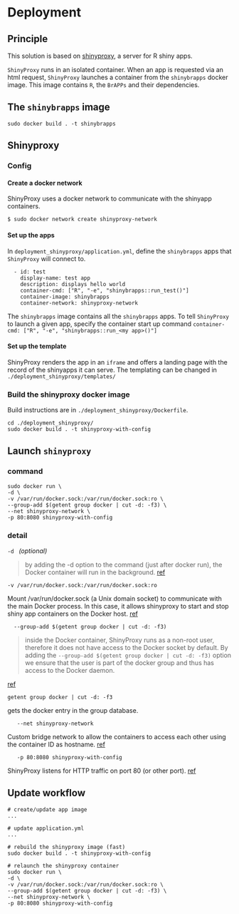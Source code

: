 # Deployment

## Principle

This solution is based on [shinyproxy](shinyproxy.io/), a server for R shiny apps.

`ShinyProxy` runs in an isolated container. When an app is requested via an html request, `ShinyProxy` launches a container from the `shinybrapps` docker image. This image contains `R`, the `BrAPPs` and their dependencies.

## The `shinybrapps` image

```
sudo docker build . -t shinybrapps
```

## Shinyproxy

### Config

#### Create a docker network

ShinyProxy uses a docker network to communicate with the shinyapp containers.

```
$ sudo docker network create shinyproxy-network
```

#### Set up the apps

In `deployment_shinyproxy/application.yml`, define the `shinybrapps` apps that `ShinyProxy` will connect to. 

```
  - id: test
    display-name: test app
    description: displays hello world
    container-cmd: ["R", "-e", "shinybrapps::run_test()"]
    container-image: shinybrapps
    container-network: shinyproxy-network
```

The `shinybrapps` image contains all the `shinybrapps` apps. To tell `ShinyProxy` to launch a given app, specify the container start up command `container-cmd: ["R", "-e", "shinybrapps::run_<my app>()"]`

#### Set up the template

ShinyProxy renders the app in an `iframe` and offers a landing page with the record of the shinyapps it can serve. The templating can be changed in `./deployment_shinyproxy/templates/`

### Build the shinyproxy docker image

Build instructions are in `./deployment_shinyproxy/Dockerfile`.

```
cd ./deployment_shinyproxy/
sudo docker build . -t shinyproxy-with-config
```


## Launch `shinyproxy`

### command

```
sudo docker run \
-d \
-v /var/run/docker.sock:/var/run/docker.sock:ro \
--group-add $(getent group docker | cut -d: -f3) \
--net shinyproxy-network \
-p 80:8080 shinyproxy-with-config
```

### detail

`-d ` *(optional)*

>by adding the -d option to the command (just after docker run), the Docker container will run in the background.
[ref](https://github.com/openanalytics/shinyproxy-config-examples/tree/master/02-containerized-docker-engine#how-to-run)

`-v /var/run/docker.sock:/var/run/docker.sock:ro `

Mount /var/run/docker.sock (a Unix domain socket) to communicate with the main Docker process. In this case, it allows shinyproxy to start and stop shiny app containers on the Docker host. [ref](https://docs.docker.com/engine/reference/commandline/run/#options)

`	--group-add $(getent group docker | cut -d: -f3) `

> inside the Docker container, ShinyProxy runs as a non-root user, therefore it does not have access to the Docker socket by default. By adding the `--group-add $(getent group docker | cut -d: -f3)` option we ensure that the user is part of the docker group and thus has access to the Docker daemon.

[ref](https://github.com/openanalytics/shinyproxy-config-examples/tree/master/02-containerized-docker-engine#how-to-run)

`getent group docker | cut -d: -f3` 

gets the docker entry in the group database.

`	--net shinyproxy-network`

Custom bridge network to allow the containers to access each other using the container ID as hostname. [ref](https://github.com/openanalytics/shinyproxy-config-examples/tree/master/02-containerized-docker-engine#how-to-run)


`	-p 80:8080 shinyproxy-with-config`

ShinyProxy listens for HTTP traffic on port 80 (or other port). [ref](https://docs.docker.com/engine/reference/commandline/run/#options)


## Update workflow

```
# create/update app image
...

# update application.yml
...

# rebuild the shinyproxy image (fast)
sudo docker build . -t shinyproxy-with-config

# relaunch the shinyproxy container
sudo docker run \
-d \
-v /var/run/docker.sock:/var/run/docker.sock:ro \
--group-add $(getent group docker | cut -d: -f3) \
--net shinyproxy-network \
-p 80:8080 shinyproxy-with-config

```
